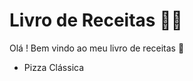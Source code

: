 # Livro de Receitas :man_cook:

Olá ! Bem vindo ao meu livro de receitas :wave:

- Pizza Clássica

  

